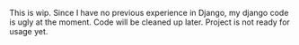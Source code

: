 This is wip.
Since I have no previous experience in Django, my django code is ugly at the moment.
Code will be cleaned up later.
Project is not ready for usage yet.
